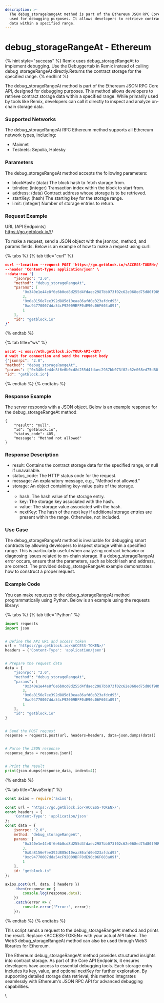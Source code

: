 ```yaml
---
description: >-
  The debug_storageRangeAt method is part of the Ethereum JSON RPC Core API,
  used for debugging purposes. It allows developers to retrieve contract storage
  data within a specified range.
---
```


# debug\_storageRangeAt - Ethereum

{% hint style="success" %}
Remix uses debug\_storageRangeAt to implement debugging. Use the Debuggertab in Remix instead of calling debug\_storageRangeAt directly.Returns the contract storage for the specified range.
{% endhint %}

The debug\_storageRangeAt method is part of the Ethereum JSON RPC Core API, designed for debugging purposes. This method allows developers to retrieve contract storage data within a specified range. While primarily used by tools like Remix, developers can call it directly to inspect and analyze on-chain storage data.

### Supported Networks

The debug\_storageRangeAt RPC Ethereum method supports all Ethereum network types, including:

* Mainnet
* Testnets: Sepolia, Holesky

### Parameters

The debug\_storageRangeAt method accepts the following parameters:

* blockHash: (data) The block hash to fetch storage from.
* txIndex: (integer) Transaction index within the block to start from.
* address: (data) Contract address whose storage is to be retrieved.
* startKey: (hash) The starting key for the storage range.
* limit: (integer) Number of storage entries to return.

### Request Example

URL (API Endpoints)\
https://go.getblock.io/\<ACCESS-TOKEN>/

To make a request, send a JSON object with the jsonrpc, method, and params fields. Below is an example of how to make a request using curl:

{% tabs %}
{% tab title="curl" %}
```json
curl --location --request POST 'https://go.getblock.io/<ACCESS-TOKEN>/' \  
--header 'Content-Type: application/json' \  
--data-raw '{
    "jsonrpc": "2.0",
    "method": "debug_storageRangeAt",
    "params": [
        "0x340e1e44e8f6e6b0cd8d255d4fdaec2987bb073f02c62e068ed75d80f9890d5f",
        3,
        "0x0a8156e7ee392d885d10eaa86afd0e323afdcd95",
        "0xc94770007dda54cF92009BFF0dE90c06F603a09f",
        1
    ],
    "id": "getblock.io"
}'
```
{% endtab %}

{% tab title="ws" %}
```json
wscat -c wss://eth.getblock.io/YOUR-API-KEY/ 
# wait for connection and send the request body 
{"jsonrpc": "2.0",
"method": "debug_storageRangeAt",
"params": ["0x340e1e44e8f6e6b0cd8d255d4fdaec2987bb073f02c62e068ed75d80f9890d5f", 3, "0x0a8156e7ee392d885d10eaa86afd0e323afdcd95", "0xc94770007dda54cF92009BFF0dE90c06F603a09f", 1],
"id": "getblock.io"}
```
{% endtab %}
{% endtabs %}

### Response Example

The server responds with a JSON object. Below is an example response for the debug\_storageRangeAt method:

```
{
    "result": "null",
    "id": "getblock.io",
    "status_code": 405,
    "message": "Method not allowed"
}
```

### Response Description

* result: Contains the contract storage data for the specified range, or null if unavailable.
* status\_code: The HTTP status code for the request.
* message: An explanatory message, e.g., "Method not allowed."
* storage: An object containing key-value pairs of the storage.
*
  * hash: The hash value of the storage entry.
  * key: The storage key associated with the hash.
  * value: The storage value associated with the hash.
  * nextKey: The hash of the next key if additional storage entries are present within the range. Otherwise, not included.

### Use Case

The debug\_storageRangeAt method is invaluable for debugging smart contracts by allowing developers to inspect storage within a specified range. This is particularly useful when analyzing contract behavior or diagnosing issues related to on-chain storage. If a debug\_storageRangeAt error occurs, ensure that the parameters, such as blockHash and address, are correct. The provided debug\_storageRangeAt example demonstrates how to construct a proper request.

### Example Code

You can make requests to the debug\_storageRangeAt method programmatically using Python. Below is an example using the requests library:

{% tabs %}
{% tab title="Python" %}
```python
import requests
import json


# Define the API URL and access token
url = 'https://go.getblock.io/<ACCESS-TOKEN>/'
headers = {'Content-Type': 'application/json'}


# Prepare the request data
data = {
    "jsonrpc": "2.0",
    "method": "debug_storageRangeAt",
    "params": [
        "0x340e1e44e8f6e6b0cd8d255d4fdaec2987bb073f02c62e068ed75d80f9890d5f",
        3,
        "0x0a8156e7ee392d885d10eaa86afd0e323afdcd95",
        "0xc94770007dda54cF92009BFF0dE90c06F603a09f",
        1
    ],
    "id": "getblock.io"
}


# Send the POST request
response = requests.post(url, headers=headers, data=json.dumps(data))


# Parse the JSON response
response_data = response.json()


# Print the result
print(json.dumps(response_data, indent=4))
```
{% endtab %}

{% tab title="JavaScript" %}
```javascript
const axios = require('axios');

const url = 'https://go.getblock.io/<ACCESS-TOKEN>/';
const headers = {
    'Content-Type': 'application/json'
};
const data = {
    jsonrpc: "2.0",
    method: "debug_storageRangeAt",
    params: [
        "0x340e1e44e8f6e6b0cd8d255d4fdaec2987bb073f02c62e068ed75d80f9890d5f",
        3,
        "0x0a8156e7ee392d885d10eaa86afd0e323afdcd95",
        "0xc94770007dda54cF92009BFF0dE90c06F603a09f",
        1
    ],
    id: "getblock.io"
};

axios.post(url, data, { headers })
    .then(response => {
        console.log(response.data);
    })
    .catch(error => {
        console.error('Error:', error);
    });

```
{% endtab %}
{% endtabs %}

This script sends a request to the debug\_storageRangeAt method and prints the result. Replace \<ACCESS-TOKEN> with your actual API token. The Web3 debug\_storageRangeAt method can also be used through Web3 libraries for Ethereum.

The Ethereum debug\_storageRangeAt method provides structured insights into contract storage. As part of the Core API Endpoints, it ensures developers have access to essential debugging tools. Each storage entry includes its key, value, and optional nextKey for further exploration. By supporting detailed storage data retrieval, this method integrates seamlessly with Ethereum's JSON RPC API for advanced debugging capabilities.

\\
